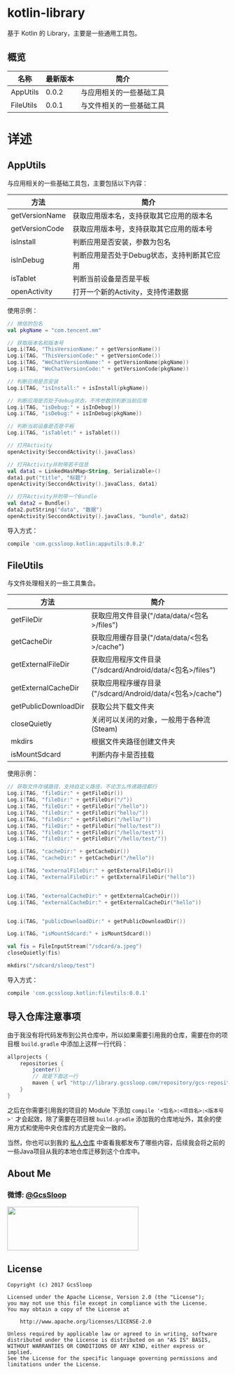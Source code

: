 # kotlin-library

基于 Kotlin 的 Library，主要是一些通用工具包。

## 概览

| 名称        | 最新版本  | 简介           |
| --------- | ----- | ------------ |
| AppUtils  | 0.0.2 | 与应用相关的一些基础工具 |
| FileUtils | 0.0.1 | 与文件相关的一些基础工具 |



# 详述

## AppUtils

与应用相关的一些基础工具包，主要包括以下内容：

| 方法             | 简介                       |
| -------------- | ------------------------ |
| getVersionName | 获取应用版本名，支持获取其它应用的版本名     |
| getVersionCode | 获取应用版本号，支持获取其它应用的版本号     |
| isInstall      | 判断应用是否安装，参数为包名           |
| isInDebug      | 判断应用是否处于Debug状态，支持判断其它应用 |
| isTablet       | 判断当前设备是否是平板              |
| openActivity   | 打开一个新的Activity，支持传递数据    |

使用示例：

```kotlin
// 微信的包名
val pkgName = "com.tencent.mm"

// 获取版本名和版本号
Log.i(TAG, "ThisVersionName:" + getVersionName())
Log.i(TAG, "ThisVersionCode:" + getVersionCode())
Log.i(TAG, "WeChatVersionName:" + getVersionName(pkgName))
Log.i(TAG, "WeChatVersionCode:" + getVersionCode(pkgName))

// 判断应用是否安装
Log.i(TAG, "isInstall:" + isInstall(pkgName))

// 判断应用是否处于debug状态，不传参数则判断当前应用
Log.i(TAG, "isDebug:" + isInDebug())
Log.i(TAG, "isDebug:" + isInDebug(pkgName))

// 判断当前设备是否是平板
Log.i(TAG, "isTablet:" + isTablet())

// 打开Activity
openActivity(SeccondActivity().javaClass)

// 打开Activity并附带若干信息
val data1 = LinkedHashMap<String, Serializable>()
data1.put("title", "标题")
openActivity(SeccondActivity().javaClass, data1)

// 打开Activity并附带一个Bundle
val data2 = Bundle()
data2.putString("data", "数据")
openActivity(SeccondActivity().javaClass, "bundle", data2)
```

导入方式：

```groovy
compile 'com.gcssloop.kotlin:apputils:0.0.2'
```



## FileUtils

与文件处理相关的一些工具集合。

| 方法                   | 简介                                       |
| -------------------- | ---------------------------------------- |
| getFileDir           | 获取应用文件目录("/data/data/<包名>/files")        |
| getCacheDir          | 获取应用缓存目录("/data/data/<包名>/cache")        |
| getExternalFileDir   | 获取应用程序文件目录("/sdcard/Android/data/<包名>/files") |
| getExternalCacheDir  | 获取应用程序缓存目录("/sdcard/Android/data/<包名>/cache") |
| getPublicDownloadDir | 获取公共下载文件夹                                |
| closeQuietly         | 关闭可以关闭的对象，一般用于各种流(Steam)                 |
| mkdirs               | 根据文件夹路径创建文件夹                             |
| isMountSdcard        | 判断内存卡是否挂载                                |

使用示例：

```kotlin
// 获取文件存储路径，支持自定义路径，不论怎么传递路径都行
Log.i(TAG, "fileDir:" + getFileDir())
Log.i(TAG, "fileDir:" + getFileDir("/"))
Log.i(TAG, "fileDir:" + getFileDir("/hello"))
Log.i(TAG, "fileDir:" + getFileDir("hello/"))
Log.i(TAG, "fileDir:" + getFileDir("/hello/"))
Log.i(TAG, "fileDir:" + getFileDir("hello/test"))
Log.i(TAG, "fileDir:" + getFileDir("/hello/test"))
Log.i(TAG, "fileDir:" + getFileDir("/hello/test/"))

Log.i(TAG, "cacheDir:" + getCacheDir())
Log.i(TAG, "cacheDir:" + getCacheDir("/hello"))

Log.i(TAG, "externalFileDir:" + getExternalFileDir())
Log.i(TAG, "externalFileDir:" + getExternalFileDir("hello"))


Log.i(TAG, "externalCacheDir:" + getExternalCacheDir())
Log.i(TAG, "externalCacheDir:" + getExternalCacheDir("hello"))


Log.i(TAG, "publicDownloadDir:" + getPublicDownloadDir())

Log.i(TAG, "isMountSdcard:" + isMountSdcard())

val fis = FileInputStream("/sdcard/a.jpeg")
closeQuietly(fis)

mkdirs("/sdcard/sloop/test")
```

导入方式：

```groovy
compile 'com.gcssloop.kotlin:fileutils:0.0.1'
```



## 导入仓库注意事项

由于我没有将代码发布到公共仓库中，所以如果需要引用我的仓库，需要在你的项目根 `build.gradle` 中添加上这样一行代码：

```groovy
allprojects {
    repositories {
        jcenter()
        // 就是下面这一行
        maven { url "http://library.gcssloop.com/repository/gcs-repository/" }
    }
}
```

之后在你需要引用我的项目的 Module 下添加 `compile '<包名>:<项目名>:<版本号>'` 才会起效，除了需要在项目根 `build.gradle` 添加我的仓库地址外，其余的使用方式和使用中央仓库的方式是完全一致的。 

当然，你也可以到我的 [私人仓库](http://library.gcssloop.com:8081/#browse/browse/components:gcs-repository) 中查看我都发布了哪些内容，后续我会将之前的一些Java项目从我的本地仓库迁移到这个仓库中。



## About Me

### 微博: [@GcsSloop](http://weibo.com/GcsSloop)

<a href="https://github.com/GcsSloop/README/blob/master/README.md" target="_blank"> <img src="http://ww4.sinaimg.cn/large/005Xtdi2gw1f1qn89ihu3j315o0dwwjc.jpg" width="300" height="100" /> </a>

## License

```
Copyright (c) 2017 GcsSloop

Licensed under the Apache License, Version 2.0 (the "License");
you may not use this file except in compliance with the License.
You may obtain a copy of the License at

    http://www.apache.org/licenses/LICENSE-2.0

Unless required by applicable law or agreed to in writing, software
distributed under the License is distributed on an "AS IS" BASIS,
WITHOUT WARRANTIES OR CONDITIONS OF ANY KIND, either express or implied.
See the License for the specific language governing permissions and
limitations under the License.
```